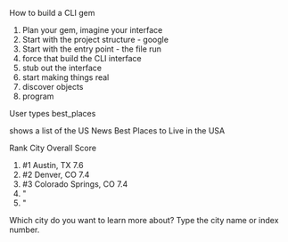 How to build a CLI gem

1. Plan your gem, imagine your interface
2. Start with the project structure - google
3. Start with the entry point - the file run
4. force that build the CLI interface
5. stub out the interface
6. start making things real
7. discover objects
8. program


User types best_places

shows a list of the US News Best Places to Live in the USA

   Rank    City                 Overall Score
1. #1      Austin, TX           7.6
2. #2      Denver, CO           7.4
3. #3      Colorado Springs, CO 7.4
4. "
5. "

Which city do you want to learn more about? Type the city name or index number.

